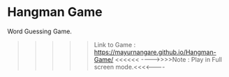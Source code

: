 # Hangman Game
 Word Guessing Game.
  >>>>>Link to Game : https://mayurnangare.github.io/Hangman-Game/ <<<<<<
  ---->>>>Note : Play in Full screen mode.<<<<----
